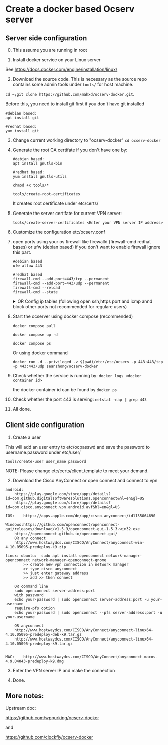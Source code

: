 # Create a docker based Ocserv server

## Server side configuration

0. This assume you are running in root

1. Install docker service on your Linux server
 
 See https://docs.docker.com/engine/installation/linux/
 
2. Download the source code. This is necessary as the source repo contains some admin tools under `tools/` for host machine.

  `cd ~;git clone https://github.com/mahxd/ocserv-docker.git`. 

  Before this, you need to install git first if you don't have git installed
  ```
  #debian based: 
  apt install git 
  ```
  ```
  #redhat based:
  yum install git  
  ```
  
3. Change current working directory to "ocserv-docker"
  `cd ocserv-docker`
  
4. Generate the root CA certifate if you don't have one by:
   ```
   #debian based:
   apt install gnutls-bin
   
   #redhat based:
   yum install gnutls-utils
   
   chmod +x tools/*
   
   tools/create-root-certificates
   ```

   It creates root certificate under etc/certs/
   
5. Generate the server certifate for current VPN server:

   `tools/create-server-certificates <Enter your VPN server IP address>`

6. Customize the configuration etc/ocserv.conf
   
7. open ports using your os firewall like firewalld (firewall-cmd redhat bases) or ufw (debian based) if you don't want to enable firewall ignore this part.
	```
	#debian based
	ufw allow 443
	```
   	```
	#redhat based
	firewall-cmd --add-port=443/tcp --permanent 
	firewall-cmd --add-port=443/udp --permanent
	firewall-cmd --reload
	firewall-cmd --state
	```
   <details>
   <summary>
   OR Config ip tables (following open ssh,https port and icmp annd block other ports not recommended for regulare users) 
   </summary>

	```
	iptables -A INPUT -p tcp --dport 22 -j ACCEPT  
	iptables -A INPUT -i lo -j ACCEPT
	iptables -A INPUT -p tcp --tcp-flags ALL NONE -j DROP
	iptables -A INPUT -p tcp ! --syn -m state --state NEW -j DROP
	iptables -A INPUT -p tcp --tcp-flags ALL ALL -j DROP
	iptables -A INPUT -m state --state ESTABLISHED,RELATED -j ACCEPT
	iptables -A INPUT -p icmp --icmp-type echo-request -j ACCEPT
	iptables -A INPUT -p tcp --dport 443 -j ACCEPT
	iptables -A INPUT -p udp --dport 443 -j ACCEPT
	iptables -P INPUT DROP
	iptables -P OUTPUT ACCEPT
	iptables -P FORWARD ACCEPT
	```
	
    After this, please restart the docker service to generate additional iptables rules for docker.
    
	`systemctl restart docker`
	
    For more info on iptables config, please check https://www.vultr.com/docs/setup-iptables-firewall-on-centos-6  
    </details>
   
8. Start the ocserver using docker compose (recommended)

   ```
   docker compose pull
   
   docker compose up -d
   
   docker compose ps
   ```
   Or using docker command

   `docker run -d --privileged -v $(pwd)/etc:/etc/ocserv -p 443:443/tcp -p 443:443/udp seanzhong/ocserv-docker`
         
9. Check whether the service is running by:
   `docker logs <docker container id>`
   
   the docker container id can be found by `docker ps`

10. Check whether the port 443 is serving:
   `netstat -nap | grep 443`
   
  
11. All done.

## Client side configuration

1. Create a user

  This will add an user entry to etc/ocpasswd and save the password to username.password under etc/user/

  ```
  tools/create-user user_name password
  ``` 
    
  NOTE: Please change etc/certs/client.template to meet your demand.
  
2. Download the Cisco AnyConnect or open connect and connect to vpn
```
android:
	https://play.google.com/store/apps/details?id=com.github.digitalsoftwaresolutions.openconnect&hl=en&gl=US 
	https://play.google.com/store/apps/details?id=com.cisco.anyconnect.vpn.android.avf&hl=en&gl=US

IOS:	https://apps.apple.com/de/app/cisco-anyconnect/id1135064690

Windows:https://github.com/openconnect/openconnect-gui/releases/download/v1.5.3/openconnect-gui-1.5.3-win32.exe
	https://openconnect.github.io/openconnect-gui/
	OR any connect
	http://www.hostwaydcs.com/CISCO/AnyConnect/anyconnect-win-4.10.05095-predeploy-k9.zip

linux: ubuntu:  sudo apt install openconnect network-manager-openconnect network-manager-openconnect-gnome
		>> create new vpn connection in network manager 
		>> type cisco anyconnect 
		>> just enter gateway address 
		>> add >> then connect
		
	OR command line
	sudo openconnect server-address:port
	with password
	echo your-password | sudo openconnect server-address:port -u your-username
	require-pfs option
	echo your-password | sudo openconnect --pfs server-address:port -u your-username
		
	OR anyconnect
	http://www.hostwaydcs.com/CISCO/AnyConnect/anyconnect-linux64-4.10.05095-predeploy-deb-k9.tar.gz
	http://www.hostwaydcs.com/CISCO/AnyConnect/anyconnect-linux64-4.10.05095-predeploy-k9.tar.gz
	

MAC:	http://www.hostwaydcs.com/CISCO/AnyConnect/anyconnect-macos-4.9.04043-predeploy-k9.dmg
```
  
3. Enter the VPN server IP and make the connection
  
4. Done.  

## More notes:

Upstream doc: 

https://github.com/wppurking/ocserv-docker 

and

https://github.com/clockfly/ocserv-docker
